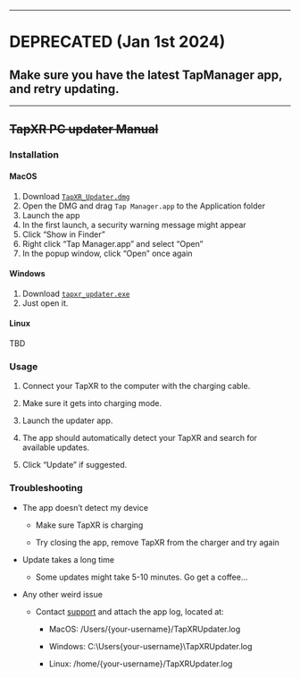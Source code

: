 ***
# DEPRECATED (Jan 1st 2024)
## Make sure you have the latest TapManager app, and retry updating.
***
## ~~TapXR PC updater Manual~~
### Installation
#### MacOS
1. Download [```TapXR_Updater.dmg```](https://github.com/TapWithUs/TapXR-updater/releases/latest/downloads/TapXR_Updater.dmg)
2. Open the DMG and drag ```Tap Manager.app``` to the Application folder
3. Launch the app
4. In the first launch, a security warning message might appear
5. Click “Show in Finder”
6. Right click “Tap Manager.app” and select “Open”
7. In the popup window, click “Open” once again
#### Windows
1. Download [```tapxr_updater.exe```](https://github.com/TapWithUs/TapXR-updater/releases/latest/downloads/tapxr_updater.exe)
2. Just open it.
#### Linux
TBD
    

### Usage

1.  Connect your TapXR to the computer with the charging cable.
    
2.  Make sure it gets into charging mode.
    
3.  Launch the updater app.
    
4.  The app should automatically detect your TapXR and search for available updates.
    
5.  Click “Update” if suggested.
    

### Troubleshooting

-   The app doesn’t detect my device
    
    -   Make sure TapXR is charging
        
    -   Try closing the app, remove TapXR from the charger and try again
        
-   Update takes a long time
    
    -   Some updates might take 5-10 minutes. Go get a coffee...
        
-   Any other weird issue
    
    -   Contact [support](https://www.tapwithus.com/support) and attach the app log, located at:
        
        -   MacOS: /Users/{your-username}/TapXRUpdater.log
            
        -   Windows: C:\Users\{your-username}\TapXRUpdater.log
            
        -   Linux: /home/{your-username}/TapXRUpdater.log
